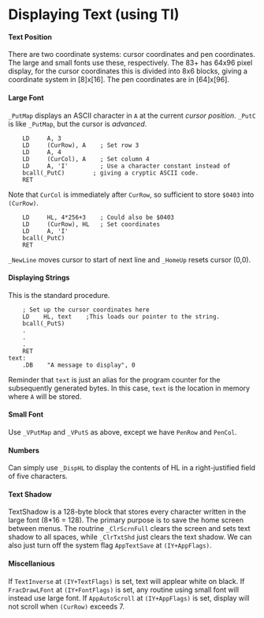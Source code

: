 # Displaying Text (using TI)

#### Text Position

There are two coordinate systems: cursor coordinates and pen coordinates. The large and small fonts use these, respectively. The 83+ has 64x96 pixel display, for the cursor coordinates this is divided into 8x6 blocks, giving a coordinate system in [8]x[16]. The pen coordinates are in [64]x[96].

#### Large Font

`_PutMap` displays an ASCII character in `A` at the current _cursor position_.
`_PutC` is like `_PutMap`, but the cursor is _advanced_.

```
    LD     A, 3
    LD     (CurRow), A    ; Set row 3
    LD     A, 4
    LD     (CurCol), A    ; Set column 4
    LD     A, 'I'         ; Use a character constant instead of
    bcall(_PutC)        ; giving a cryptic ASCII code.
    RET
```

Note that `CurCol` is immediately after `CurRow`, so sufficient to store `$0403` into `(CurRow)`.

```
    LD     HL, 4*256+3    ; Could also be $0403
    LD     (CurRow), HL   ; Set coordinates
    LD     A, 'I'
    bcall(_PutC)
    RET
```

`_NewLine` moves cursor to start of next line and `_HomeUp` resets cursor (0,0).

#### Displaying Strings

This is the standard procedure.

```
    ; Set up the cursor coordinates here
    LD    HL, text    ;This loads our pointer to the string.
    bcall(_PutS)
    .
    .
    .
    RET
text:
    .DB    "A message to display", 0
```

Reminder that `text` is just an alias for the program counter for the subsequently generated bytes. In this case, `text` is the location in memory where `A` will be stored.

#### Small Font

Use `_VPutMap` and `_VPutS` as above, except we have `PenRow` and `PenCol`.

#### Numbers

Can simply use `_DispHL` to display the contents of HL in a right-justified field of five characters.

#### Text Shadow

TextShadow is a 128-byte block that stores every character written in the large font (8*16 = 128). The primary purpose is to save the home screen between menus. The routrine `_ClrScrnFull`  clears the screen and sets text shadow to all spaces, while `_ClrTxtShd` just clears the text shadow. We can also just turn off the system flag `AppTextSave` at `(IY+AppFlags)`.

#### Miscellanious

If `TextInverse` at `(IY+TextFlags)` is set, text will applear white on black.
If `FracDrawLFont` at `(IY+FontFlags)` is set, any routine using small font will instead use large font.
If `AppAutoScroll` at `(IY+AppFlags)` is set, display will not scroll when `(CurRow)` exceeds 7.